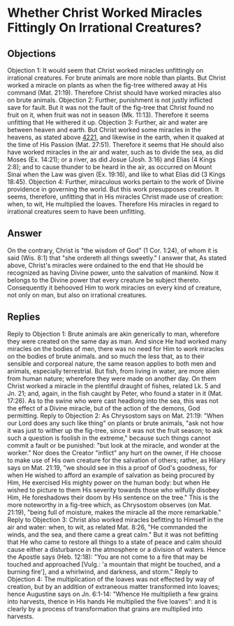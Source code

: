 # Whether Christ Worked Miracles Fittingly On Irrational Creatures?
## Objections
Objection 1: It would seem that Christ worked miracles unfittingly on irrational creatures. For brute animals are more noble than plants. But Christ worked a miracle on plants as when the fig-tree withered away at His command (Mat. 21:19). Therefore Christ should have worked miracles also on brute animals.
Objection 2: Further, punishment is not justly inflicted save for fault. But it was not the fault of the fig-tree that Christ found no fruit on it, when fruit was not in season (Mk. 11:13). Therefore it seems unfitting that He withered it up.
Objection 3: Further, air and water are between heaven and earth. But Christ worked some miracles in the heavens, as stated above [4221](A[2]), and likewise in the earth, when it quaked at the time of His Passion (Mat. 27:51). Therefore it seems that He should also have worked miracles in the air and water, such as to divide the sea, as did Moses (Ex. 14:21); or a river, as did Josue (Josh. 3:16) and Elias (4 Kings 2:8); and to cause thunder to be heard in the air, as occurred on Mount Sinai when the Law was given (Ex. 19:16), and like to what Elias did (3 Kings 18:45).
Objection 4: Further, miraculous works pertain to the work of Divine providence in governing the world. But this work presupposes creation. It seems, therefore, unfitting that in His miracles Christ made use of creation: when, to wit, He multiplied the loaves. Therefore His miracles in regard to irrational creatures seem to have been unfitting.
## Answer
On the contrary, Christ is "the wisdom of God" (1 Cor. 1:24), of whom it is said (Wis. 8:1) that "she ordereth all things sweetly."
I answer that, As stated above, Christ's miracles were ordained to the end that He should be recognized as having Divine power, unto the salvation of mankind. Now it belongs to the Divine power that every creature be subject thereto. Consequently it behooved Him to work miracles on every kind of creature, not only on man, but also on irrational creatures.
## Replies
Reply to Objection 1: Brute animals are akin generically to man, wherefore they were created on the same day as man. And since He had worked many miracles on the bodies of men, there was no need for Him to work miracles on the bodies of brute animals. and so much the less that, as to their sensible and corporeal nature, the same reason applies to both men and animals, especially terrestrial. But fish, from living in water, are more alien from human nature; wherefore they were made on another day. On them Christ worked a miracle in the plentiful draught of fishes, related Lk. 5 and Jn. 21; and, again, in the fish caught by Peter, who found a stater in it (Mat. 17:26). As to the swine who were cast headlong into the sea, this was not the effect of a Divine miracle, but of the action of the demons, God permitting.
Reply to Objection 2: As Chrysostom says on Mat. 21:19: "When our Lord does any such like thing" on plants or brute animals, "ask not how it was just to wither up the fig-tree, since it was not the fruit season; to ask such a question is foolish in the extreme," because such things cannot commit a fault or be punished: "but look at the miracle, and wonder at the worker." Nor does the Creator "inflict" any hurt on the owner, if He choose to make use of His own creature for the salvation of others; rather, as Hilary says on Mat. 21:19, "we should see in this a proof of God's goodness, for when He wished to afford an example of salvation as being procured by Him, He exercised His mighty power on the human body: but when He wished to picture to them His severity towards those who wilfully disobey Him, He foreshadows their doom by His sentence on the tree." This is the more noteworthy in a fig-tree which, as Chrysostom observes (on Mat. 21:19), "being full of moisture, makes the miracle all the more remarkable."
Reply to Objection 3: Christ also worked miracles befitting to Himself in the air and water: when, to wit, as related Mat. 8:26, "He commanded the winds, and the sea, and there came a great calm." But it was not befitting that He who came to restore all things to a state of peace and calm should cause either a disturbance in the atmosphere or a division of waters. Hence the Apostle says (Heb. 12:18): "You are not come to a fire that may be touched and approached [Vulg.: 'a mountain that might be touched, and a burning fire'], and a whirlwind, and darkness, and storm."
Reply to Objection 4: The multiplication of the loaves was not effected by way of creation, but by an addition of extraneous matter transformed into loaves; hence Augustine says on Jn. 6:1-14: "Whence He multiplieth a few grains into harvests, thence in His hands He multiplied the five loaves": and it is clearly by a process of transformation that grains are multiplied into harvests.